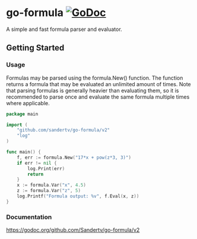 # go-formula [![GoDoc](http://godoc.org/github.com/Sandertv/go-formula?status.svg)](https://godoc.org/github.com/Sandertv/go-formula/v2)
A simple and fast formula parser and evaluator.

## Getting Started

### Usage
Formulas may be parsed using the formula.New() function. The function returns a formula that may be evaluated
an unlimited amount of times. Note that parsing formulas is generally heavier than evaluating them, so it is
recommended to parse once and evaluate the same formula multiple times where applicable.

```go
package main

import (
	"github.com/sandertv/go-formula/v2"
	"log"
)

func main() {
    f, err := formula.New("17*x + pow(z*3, 3)")
    if err != nil {
        log.Print(err)
        return
    }
    x := formula.Var("x", 4.5)
    z := formula.Var("z", 5)
    log.Printf("Formula output: %v", f.Eval(x, z))
}
```

### Documentation
https://godoc.org/github.com/Sandertv/go-formula/v2
